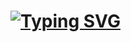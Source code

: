 <h1> 
  
  
  [![Typing SVG](https://readme-typing-svg.herokuapp.com?font=Fira+Code&pause=1000&width=435&lines=I'm+JnxD3v)](https://git.io/typing-svg)

  </h1>





